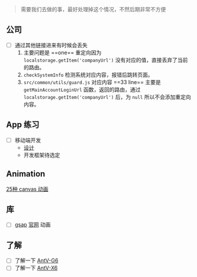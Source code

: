 ---
---
> 需要我们去做的事，最好处理掉这个情况，不然后期非常不方便

## 公司

- [ ] 通过其他链接进来有时候会丢失
	1. 主要问题是 ==one== 重定向因为 `localstorage.getItem('companyUrl')` 没有对应的值，直接丢弃了当前的路由。
	2. `checkSystemInfo` 检测系统对应内容，报错后跳转页面。
	3. `src/common/utils/guard.js` 对应内容 ==33 line== 主要是 `getMainAccountLoginUrl` 函数，返回的路由，通过 `localstorage.getItem('companyUrl')` 后，为 `null` 所以不会添加重定向内容。

## App 练习

- [ ] 移动端开发
	- [设计](https://dribbble.com/shots/21095629-Booking-Service-Mobile-App-design-iOS-Android-ux-ui-designer)
	- 开发框架待选定

## Animation

[25种 canvas 动画](https://webdesign.tutsplus.com/21-ridiculously-impressive-html5-canvas-experiments--net-14210a)

## 库

- [ ] [gsap](https://www.npmjs.com/package/gsap) [官网](https://greensock.com/) 动画

## 了解

- [ ] 了解一下 [AntV-G6](https://g6.antv.antgroup.com/)
- [ ] 了解一下 [AntV-X6](https://x6.antv.antgroup.com/)
